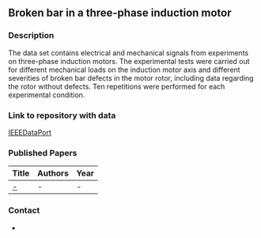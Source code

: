 ## Broken bar in a three-phase induction motor

### Description
The data set contains electrical and mechanical signals from experiments on three-phase induction motors. The experimental tests were carried out for different mechanical loads on the induction motor axis and different severities of broken bar defects in the motor rotor, including data regarding the rotor without defects. Ten repetitions were performed for each experimental condition.

### Link to repository with data
[IEEEDataPort](https://ieee-dataport.org/open-access/experimental-database-detecting-and-diagnosing-rotor-broken-bar-three-phase-induction)

### Published Papers

| Title    | Authors       | Year |
|:-|:-|:-|
|[-](-) | - | - |


### Contact
-
